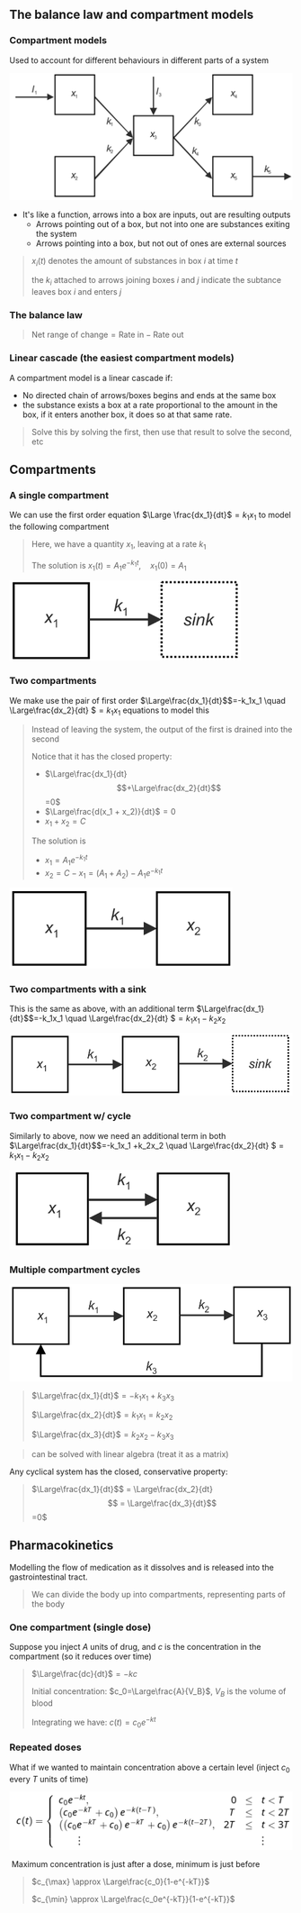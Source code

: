 The balance law and compartment models
---

### Compartment models

Used to account for different behaviours in different parts of a system

<img src="img/topic08/compartment.png" style="zoom:50%;" />

* It's like a function, arrows into a box are inputs, out are resulting outputs
  * Arrows pointing out of a box, but not into one are substances exiting the system
  * Arrows pointing into a box, but not out of ones are external sources

> $x_i(t)$ denotes the amount of substances in box $i$ at time $t$
>
> the $k_i$ attached to arrows joining boxes $i$ and $j$ indicate the subtance leaves box $i$ and enters $j$



### The balance law

> $\text{Net range of change} = \text{Rate in} - \text{Rate out}$



### Linear cascade (the easiest compartment models)

A compartment model is a linear cascade if:

* No directed chain of arrows/boxes begins and ends at the same box
* the substance exists a box at a rate proportional to the amount in the box, if it enters another box, it does so at that same rate.

>  Solve this by solving the first, then use that result to solve the second, etc



## Compartments

### A single compartment

We can use the first order equation $\Large \frac{dx_1}{dt}$$=k_1x_1$ to model the following compartment

> Here, we have a quantity $x_1$, leaving at a rate $k_1$ 
>
> The solution is $x_1(t)=A_1e^{-k_1t}, \quad x_1(0)=A_1$

<img src="img/topic08/1compartment.png" style="zoom: 69%;" />



### Two compartments

We make use the pair of first order $\Large\frac{dx_1}{dt}$$=-k_1x_1 \quad \Large\frac{dx_2}{dt} $$= k_1x_1$ equations to model this

> Instead of leaving the system, the output of the first is drained into the second
>
> Notice that it has the closed property:
> * $\Large\frac{dx_1}{dt} $$+\Large\frac{dx_2}{dt}$$=0$  
> * $\Large\frac{d(x_1 + x_2)}{dt}$$=0$
> * $x_1 + x_2 = C$
>
> The solution is
> * $x_1=A_1e^{-k_1t}$
> * $x_2=C-x_1=(A_1+A_2)-A_1e^{-k_1t}$

<img src="img/topic08/2compartment.png" style="zoom: 67%;" />



### Two compartments with a sink

This is the same as above, with an additional term $\Large\frac{dx_1}{dt}$$=-k_1x_1 \quad \Large\frac{dx_2}{dt} $$= k_1x_1 - k_2x_2$

> 

<img src="img/topic08/sink_compartment.png" style="zoom:67%;" />



### Two compartment w/ cycle

Similarly to above, now we need an additional term in both $\Large\frac{dx_1}{dt}$$=-k_1x_1 +k_2x_2 \quad \Large\frac{dx_2}{dt} $$= k_1x_1 - k_2x_2$

<img src="img/topic08/cycle_compartment.png" alt="image-20220809175503242" style="zoom:67%;" />



### Multiple compartment cycles

<img src="img/topic08/multi_compartment.png" alt="image-20220809184004784" style="zoom:67%;" />

> $\Large\frac{dx_1}{dt}$$=-k_1x_1+k_3x_3$
> 
> $\Large\frac{dx_2}{dt}$$=k_1x_1=k_2x_2$
> 
> $\Large\frac{dx_3}{dt}$$=k_2x_2-k_3x_3$

> can be solved with linear algebra (treat it as a matrix)

Any cyclical system has the closed, conservative property:

> $\Large\frac{dx_1}{dt}$$ = \Large\frac{dx_2}{dt}$$ = \Large\frac{dx_3}{dt}$$=0$



## Pharmacokinetics

Modelling the flow of medication as it dissolves and is released into the gastrointestinal tract.

> We can divide the body up into compartments, representing parts of the body



### One compartment (single dose)

Suppose you inject $A$ units of drug, and $c$ is the concentration in the compartment (so it reduces over time)

>  $\Large\frac{dc}{dt}$$=-kc$
>
>  Initial concentration: $c_0=\Large\frac{A}{V_B}$,    $V_B$ is the volume of blood
>
>  Integrating we have: $c(t)=c_0e^{-kt}$



### Repeated doses

What if we wanted to maintain concentration above a certain level (inject $c_0$ every $T$ units of time)

<img src="img/topic08/repeated.png" style="zoom:50%;" />



​	Maximum concentration is just after a dose, minimum is just before

> $c_{\max} \approx \Large\frac{c_0}{1-e^{-kT}}$
>
> $c_{\min} \approx \Large\frac{c_0e^{-kT}}{1-e^{-kT}}$

